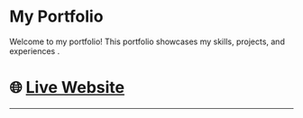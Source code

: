 # My Portfolio
Welcome to my portfolio! This portfolio showcases my skills, projects, and experiences .

#  🌐 [Live Website](https://alexshrestha.vercel.app)

---
